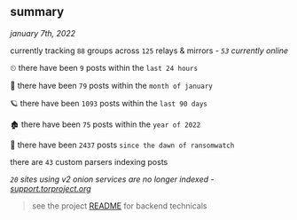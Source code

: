 
## summary
_january 7th, 2022_

currently tracking `88` groups across `125` relays & mirrors - _`53` currently online_

⏲ there have been `9` posts within the `last 24 hours`

🦈 there have been `79` posts within the `month of january`

🪐 there have been `1093` posts within the `last 90 days`

🏚 there have been `75` posts within the `year of 2022`

🦕 there have been `2437` posts `since the dawn of ransomwatch`

there are `43` custom parsers indexing posts

_`20` sites using v2 onion services are no longer indexed - [support.torproject.org](https://support.torproject.org/onionservices/v2-deprecation/)_

> see the project [README](https://github.com/thetanz/ransomwatch#ransomwatch--) for backend technicals
